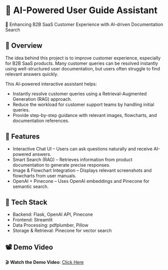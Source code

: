 # 📘 AI-Powered User Guide Assistant
🚀 Enhancing B2B SaaS Customer Experience with AI-driven Documentation Search

## 🔹 Overview
The idea behind this project is to improve customer experience, especially for B2B SaaS products. Many customer queries can be resolved instantly using well-structured user documentation, but users often struggle to find relevant answers quickly.

This AI-powered interactive assistant helps:
- Instantly resolve customer queries using a Retrieval-Augmented Generation (RAG) approach.
- Reduce the workload for customer support teams by handling initial queries.
- Provide step-by-step guidance with relevant images, flowcharts, and documentation references.

## 🔹 Features
- Interactive Chat UI – Users can ask questions naturally and receive AI-powered answers.
- Smart Search (RAG) – Retrieves information from product documentation to generate precise responses.
- Image & Flowchart Integration – Displays relevant screenshots and flowcharts from user manuals.
- OpenAI + Pinecone – Uses OpenAI embeddings and Pinecone for semantic search.

## 🔹 Tech Stack
- Backend: Flask, OpenAI API, Pinecone
- Frontend: Streamlit
- Data Processing: pdfplumber, Pillow
- Storage & Retrieval: Pinecone for vector search

## 📽️ Demo Video  
🎬 **Watch the Demo Video**: [Click Here](https://drive.google.com/file/d/1MLzSvNK7jfXEIV8gUxyxy5JMnq28_9pZ/view?usp=drive_link)  
